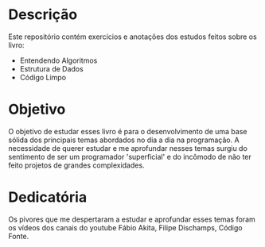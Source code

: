# Descrição

Este repositório contém exercícios e anotações dos estudos feitos sobre os livro:
- Entendendo Algoritmos 
- Estrutura de Dados
- Código Limpo

# Objetivo

O objetivo de estudar esses livro é para o desenvolvimento de uma base sólida dos principais temas abordados no dia a dia na programação. A necessidade de querer estudar e me aprofundar nesses temas surgiu do sentimento de ser um programador 'superficial' e do incômodo de não ter feito projetos de grandes complexidades. 

# Dedicatória

Os pivores que me despertaram a estudar e aprofundar esses temas foram os vídeos dos canais do youtube Fábio Akita, Filipe Dischamps, Código Fonte.